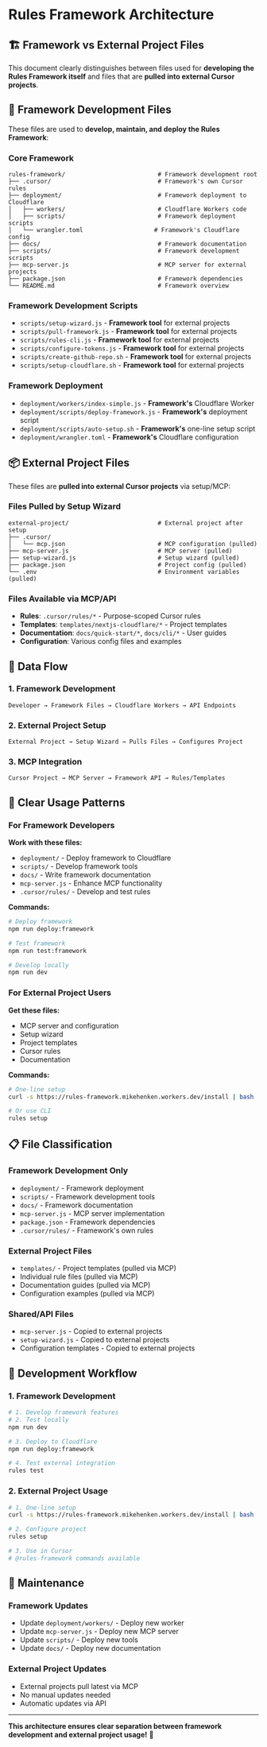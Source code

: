 # Rules Framework Architecture

## 🏗️ Framework vs External Project Files

This document clearly distinguishes between files used for **developing the Rules Framework itself** and files that are **pulled into external Cursor projects**.

## 📁 Framework Development Files

These files are used to **develop, maintain, and deploy the Rules Framework**:

### Core Framework
```
rules-framework/                          # Framework development root
├── .cursor/                              # Framework's own Cursor rules
├── deployment/                           # Framework deployment to Cloudflare
│   ├── workers/                          # Cloudflare Workers code
│   ├── scripts/                          # Framework deployment scripts
│   └── wrangler.toml                    # Framework's Cloudflare config
├── docs/                                 # Framework documentation
├── scripts/                              # Framework development scripts
├── mcp-server.js                         # MCP server for external projects
├── package.json                          # Framework dependencies
└── README.md                             # Framework overview
```

### Framework Development Scripts
- `scripts/setup-wizard.js` - **Framework tool** for external projects
- `scripts/pull-framework.js` - **Framework tool** for external projects
- `scripts/rules-cli.js` - **Framework tool** for external projects
- `scripts/configure-tokens.js` - **Framework tool** for external projects
- `scripts/create-github-repo.sh` - **Framework tool** for external projects
- `scripts/setup-cloudflare.sh` - **Framework tool** for external projects

### Framework Deployment
- `deployment/workers/index-simple.js` - **Framework's** Cloudflare Worker
- `deployment/scripts/deploy-framework.js` - **Framework's** deployment script
- `deployment/scripts/auto-setup.sh` - **Framework's** one-line setup script
- `deployment/wrangler.toml` - **Framework's** Cloudflare configuration

## 📦 External Project Files

These files are **pulled into external Cursor projects** via setup/MCP:

### Files Pulled by Setup Wizard
```
external-project/                         # External project after setup
├── .cursor/
│   └── mcp.json                          # MCP configuration (pulled)
├── mcp-server.js                         # MCP server (pulled)
├── setup-wizard.js                       # Setup wizard (pulled)
├── package.json                          # Project config (pulled)
└── .env                                  # Environment variables (pulled)
```

### Files Available via MCP/API
- **Rules**: `.cursor/rules/*` - Purpose-scoped Cursor rules
- **Templates**: `templates/nextjs-cloudflare/*` - Project templates
- **Documentation**: `docs/quick-start/*`, `docs/cli/*` - User guides
- **Configuration**: Various config files and examples

## 🔄 Data Flow

### 1. Framework Development
```
Developer → Framework Files → Cloudflare Workers → API Endpoints
```

### 2. External Project Setup
```
External Project → Setup Wizard → Pulls Files → Configures Project
```

### 3. MCP Integration
```
Cursor Project → MCP Server → Framework API → Rules/Templates
```

## 🎯 Clear Usage Patterns

### For Framework Developers
**Work with these files:**
- `deployment/` - Deploy framework to Cloudflare
- `scripts/` - Develop framework tools
- `docs/` - Write framework documentation
- `mcp-server.js` - Enhance MCP functionality
- `.cursor/rules/` - Develop and test rules

**Commands:**
```bash
# Deploy framework
npm run deploy:framework

# Test framework
npm run test:framework

# Develop locally
npm run dev
```

### For External Project Users
**Get these files:**
- MCP server and configuration
- Setup wizard
- Project templates
- Cursor rules
- Documentation

**Commands:**
```bash
# One-line setup
curl -s https://rules-framework.mikehenken.workers.dev/install | bash

# Or use CLI
rules setup
```

## 📋 File Classification

### Framework Development Only
- `deployment/` - Framework deployment
- `scripts/` - Framework development tools
- `docs/` - Framework documentation
- `mcp-server.js` - MCP server implementation
- `package.json` - Framework dependencies
- `.cursor/rules/` - Framework's own rules

### External Project Files
- `templates/` - Project templates (pulled via MCP)
- Individual rule files (pulled via MCP)
- Documentation guides (pulled via MCP)
- Configuration examples (pulled via MCP)

### Shared/API Files
- `mcp-server.js` - Copied to external projects
- `setup-wizard.js` - Copied to external projects
- Configuration templates - Copied to external projects

## 🚀 Development Workflow

### 1. Framework Development
```bash
# 1. Develop framework features
# 2. Test locally
npm run dev

# 3. Deploy to Cloudflare
npm run deploy:framework

# 4. Test external integration
rules test
```

### 2. External Project Usage
```bash
# 1. One-line setup
curl -s https://rules-framework.mikehenken.workers.dev/install | bash

# 2. Configure project
rules setup

# 3. Use in Cursor
# @rules-framework commands available
```

## 🔧 Maintenance

### Framework Updates
- Update `deployment/workers/` - Deploy new worker
- Update `mcp-server.js` - Deploy new MCP server
- Update `scripts/` - Deploy new tools
- Update `docs/` - Deploy new documentation

### External Project Updates
- External projects pull latest via MCP
- No manual updates needed
- Automatic updates via API

---

**This architecture ensures clear separation between framework development and external project usage!** 🎯
